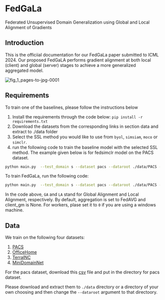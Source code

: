 # FedGaLa
Federated Unsupervised Domain Generalization using Global and Local
Alignment of Gradients

## Introduction
This is the officiial documentation for our FedGaLa paper submitted to ICML 2024. 
Our proposed FedGaLA performs gradient alignment at both local (client) and global (server) stages to achieve a more generalized aggregated model.

![fig_1_pages-to-jpg-0001](https://github.com/MahdiyarMM/Fed_DG/assets/44018277/2ca2a417-e3f6-4566-8e0e-c9af6e112c80)


## Requirements
To train one of the baselines, please follow the instructions below

1) Install the requirements through the code below:
   `pip install -r requirements.txt`
2) Download the datasets from the corresponding links in section data and extract to ./data folder
3) Select the SSL method you would like to use from `byol`, `simsiam`, `moco` or `simclr`.
4) run the following code to train the baseline model with the selected SSL method. The example given below is for fedsimclr model on the PACS dataset.



```bash
python main.py  --test_domain s --dataset pacs --dataroot ./data/PACS --labeled_ratio 0.1 --communication_rounds 100 --client_epoch 7 --backbone resnet18 --aggregation FedAVG --SSL simclr --labeled_ratio 0.3 --workers 2
```

 
To train FedGaLa, run the following code:
```bash
python main.py  --test_domain s --dataset pacs --dataroot ./data/PACS --labeled_ratio 0.1 --communication_rounds 100 --client_epoch 7 --backbone resnet18 --aggregation GA --SSL simclr --labeled_ratio 0.3  --client_gm LA --local_threshold 0.0 --gamma 0.00 --workers 2
```
In the code above, `GA` and `LA` stand for Global Alignment and Local Alignment, respectively. By default, aggregation is set to FedAVG and client_gm is None. For workers, plase set it to `0` if you are using a windows machine.

## Data
We train on the following four datasets:
1) [PACS](https://drive.google.com/file/d/13XXgVqJ2cVGGcL3afh3sbDQ6FV-O-oDw/view?usp=sharing)
2) [OfficeHome](https://drive.google.com/file/d/1eeafkGeLjxh4hduAcnyjT0Gr3FA7sxoj/view?usp=sharing)
3) [TerraINC](https://drive.google.com/file/d/1OQbbya0fDwwa-UyQe2VZG5_lgOyTdNe8/view?usp=sharing)
4) [MiniDomainNet](https://drive.google.com/file/d/1KMPXiRXh5SUTcQSWYmnRBQuD4MRGFSDX/view?usp=sharing)

For the pacs dataset, download this [csv](https://drive.google.com/file/d/19DZCyBbe_F_-7iUrTxG-AEDlpIUzvpFJ/view?usp=sharing) file and put in the directory for pacs dataset.

Please download and extract them to `./data` directory or a directory of your own choosing and then change the `--dataroot` argument to that directoory.



